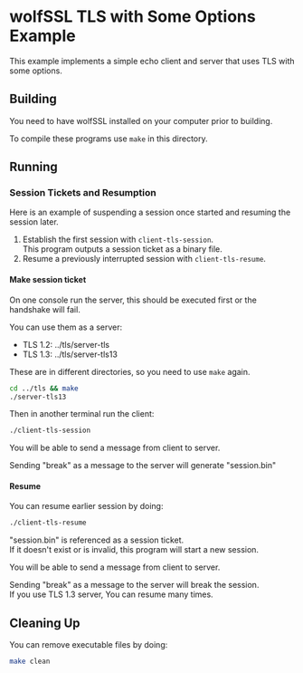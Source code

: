 # wolfSSL TLS with Some Options Example

This example implements a simple echo client and server that uses TLS with some options. 

## Building

You need to have wolfSSL installed on your computer prior to building.

To compile these programs use `make` in this directory.

## Running

### Session Tickets and Resumption

Here is an example of suspending a session once started and resuming the session later.

1. Establish the first session with `client-tls-session`.  
This program outputs a session ticket as a binary file.
2. Resume a previously interrupted session with `client-tls-resume`.

#### Make session ticket

On one console run the server, this should be executed first or the handshake will fail.

You can use them as a server:  
- TLS 1.2: ../tls/server-tls
- TLS 1.3: ../tls/server-tls13  

These are in different directories, so you need to use `make` again.

```sh
cd ../tls && make
./server-tls13 
```

Then in another terminal run the client:

```sh
./client-tls-session
```

You will be able to send a message from client to server.  

Sending "break" as a message to the server will generate "session.bin"


#### Resume

You can resume earlier session by doing:

```sh
./client-tls-resume
```

"session.bin" is referenced as a session ticket.   
If it doesn't exist or is invalid, this program will start a new session.

You will be able to send a message from client to server.  

Sending "break" as a message to the server will break the session.  
If you use TLS 1.3 server, You can resume many times.


## Cleaning Up

You can remove executable files by doing:

```sh
make clean
```

